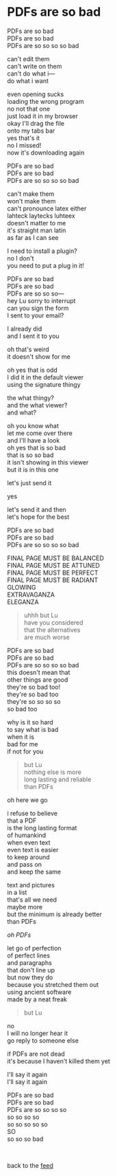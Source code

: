 # PDFs are so bad

PDFs are so bad\
PDFs are so bad\
PDFs are so so so so bad

can't edit them\
can't write on them\
can't do what i—\
do what i want 

even opening sucks\
loading the wrong program\
no not that one\
just load it in my browser\
okay I'll drag the file\
onto my tabs bar\
yes that's it\
no I missed!\
now it's downloading again

PDFs are so bad\
PDFs are so bad\
PDFs are so so so so bad

can't make them\
won't make them\
can't pronounce latex either\
lahteck laytecks luhteex\
doesn't matter to me\
it's straight man latin\
as far as I can see 

I need to install a plugin?\
no I don't\
you need to put a plug in it!

PDFs are so bad\
PDFs are so bad\
PDFs are so so so—\
hey Lu sorry to interrupt\
can you sign the form\
I sent to your email?

I already did\
and I sent it to you

oh that's weird\
it doesn't show for me

oh yes that is odd\
I did it in the default viewer\
using the signature thingy

the what thingy?\
and the what viewer?\
and what?

oh you know what\
let me come over there\
and I'll have a look\
oh yes that is so bad\
that is so so bad\
it isn't showing in this viewer\
but it is in this one

let's just send it

yes

let's send it and then\
let's hope for the best

PDFs are so bad\
PDFs are so bad\
PDFs are so so so so bad

FINAL PAGE MUST BE BALANCED\
FINAL PAGE MUST BE ATTUNED\
FINAL PAGE MUST BE PERFECT\
FINAL PAGE MUST BE RADIANT\
GLOWING\
EXTRAVAGANZA\
ELEGANZA

> uhhh but Lu\
> have you considered\
> that the alternatives\
> are much worse

PDFs are so bad\
PDFs are so bad\
PDFs are so so so so bad\
this doesn't mean that\
other things are good\
they're so bad too!\
they're so bad too\
they're so so so so\
so bad too

why is it so hard\
to say what is bad\
when it is\
bad for me\
if not for you

> but Lu\
> nothing else is more\
> long lasting and reliable\
> than PDFs

oh here we go

i refuse to believe\
that a PDF\
is the long lasting format\
of humankind\
when even text\
even text is easier\
to keep around\
and pass on\
and keep the same

text and pictures\
in a list\
that's all we need\
maybe more\
but the minimum is already better\
than PDFs

*oh PDFs*

let go of perfection\
of perfect lines\
and paragraphs\
that don't line up\
but now they do\
because you stretched them out\
using ancient software\
made by a neat freak

> but Lu

no\
I will no longer hear it\
go reply to someone else

if PDFs are not dead\
it's because I haven't killed them yet 

I'll say it again\
I'll say it again

PDFs are so bad\
PDFs are so bad\
PDFs are so so so so\
so so so so\
so so so so so\
SO\
so so so bad

<br>

back to the [feed](/feed)
